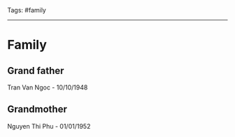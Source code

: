 Tags: #family 

---

# Family

## Grand father
Tran Van Ngoc - 10/10/1948

## Grandmother
Nguyen Thi Phu - 01/01/1952
